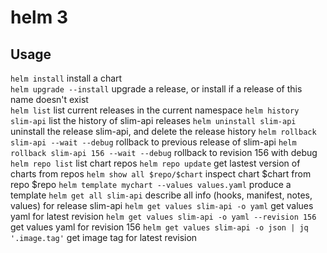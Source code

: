 # helm 3

## Usage

`helm install` install a chart  
`helm upgrade --install` upgrade a release, or install if a release of this name doesn't exist  
`helm list` list current releases in the current namespace
`helm history slim-api` list the history of slim-api releases
`helm uninstall slim-api` uninstall the release slim-api, and delete the release history
`helm rollback slim-api --wait --debug` rollback to previous release of slim-api
`helm rollback slim-api 156 --wait --debug` rollback to revision 156 with debug
`helm repo list` list chart repos
`helm repo update` get lastest version of charts from repos
`helm show all $repo/$chart` inspect chart $chart from repo $repo
`helm template mychart --values values.yaml` produce a template
`helm get all slim-api` describe all info (hooks, manifest, notes, values) for release slim-api
`helm get values slim-api -o yaml` get values yaml for latest revision
`helm get values slim-api -o yaml --revision 156` get values yaml for revision 156
`helm get values slim-api -o json | jq '.image.tag'` get image tag for latest revision
